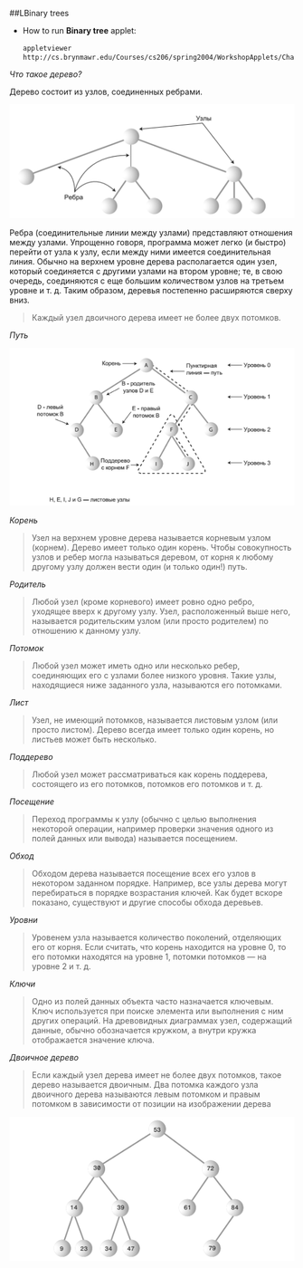 ##LBinary trees

 - How to run **Binary tree** applet:
 
   ```
   appletviewer http://cs.brynmawr.edu/Courses/cs206/spring2004/WorkshopApplets/Chap05/LinkList/LinkList.html
   ```
   
*Что такое дерево?*

Дерево состоит из узлов, соединенных ребрами.

![alt text](images/binary_tree1.png)

Ребра (соединительные линии между узлами) представляют отношения между узлами. Упрощенно говоря, программа может легко (и быстро) перейти от узла
к узлу, если между ними имеется соединительная линия. 
Обычно на верхнем уровне дерева располагается один узел, который соединяется с другими узлами на втором уровне; те, в свою очередь, соединяются с еще
большим количеством узлов на третьем уровне и т. д. Таким образом, деревья постепенно расширяются сверху вниз.

> Каждый узел двоичного дерева имеет не более двух потомков.

*Путь*

![alt text](images/binary_tree2.png)

*Корень*

> Узел на верхнем уровне дерева называется корневым узлом (корнем). Дерево имеет только один корень. 
> Чтобы совокупность узлов и ребер могла называться деревом, от корня к любому другому узлу должен вести один (и только один!) путь.
   
*Родитель*

> Любой узел (кроме корневого) имеет ровно одно ребро, уходящее вверх к другому узлу. 
> Узел, расположенный выше него, называется родительским узлом (или просто родителем) по отношению к данному узлу.   


*Потомок*

> Любой узел может иметь одно или несколько ребер, соединяющих его с узлами более низкого уровня. Такие узлы, находящиеся ниже заданного узла, называются его потомками.

*Лист*

> Узел, не имеющий потомков, называется листовым узлом (или просто листом).
> Дерево всегда имеет только один корень, но листьев может быть несколько.

*Поддерево*

> Любой узел может рассматриваться как корень поддерева, состоящего из его потомков, потомков его потомков и т. д.

*Посещение*

> Переход программы к узлу (обычно с целью выполнения некоторой операции,
> например проверки значения одного из полей данных или вывода) называется посещением.

*Обход*

> Обходом дерева называется посещение всех его узлов в некотором заданном порядке. 
> Например, все узлы дерева могут перебираться в порядке возрастания ключей.
> Как будет вскоре показано, существуют и другие способы обхода деревьев.

*Уровни*

> Уровенем узла называется количество поколений, отделяющих его от корня. 
> Если считать, что корень находится на уровне 0, то его потомки находятся на уровне 1, потомки потомков — на уровне 2 и т. д.

*Ключи*

> Одно из полей данных объекта часто назначается ключевым. Ключ используется при поиске элемента или выполнения с ним других операций.
> На древовидных диаграммах узел, содержащий данные, обычно обозначается кружком, а внутри кружка отображается значение ключа.

*Двоичное дерево*

> Если каждый узел дерева имеет не более двух потомков, такое дерево называется двоичным.
> Два потомка каждого узла двоичного дерева называются левым потомком и правым потомком в зависимости от позиции на изображении дерева


![alt text](images/binary_tree3.png)